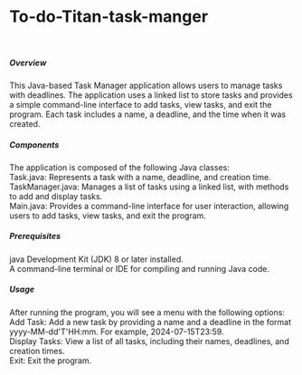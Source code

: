 # To-do-Titan-task-manger
﻿<h5>Overview</h5>
This Java-based Task Manager application allows users to manage tasks with deadlines. The application uses a linked list to store tasks and provides a simple command-line interface to add tasks, view tasks, and exit the program. Each task includes a name, a deadline, and the time when it was created.
<h5>Components</h5>
The application is composed of the following Java classes:
<br>Task.java: Represents a task with a name, deadline, and creation time. 
<br>TaskManager.java: Manages a list of tasks using a linked list, with methods to add and display tasks. 
<br>Main.java: Provides a command-line interface for user interaction, allowing users to add tasks, view tasks, and exit the program.
<h5>Prerequisites</h5>
java Development Kit (JDK) 8 or later installed.
<br>A command-line terminal or IDE for compiling and running Java code.
<h5>Usage</h5>
After running the program, you will see a menu with the following options: 
<br>Add Task: Add a new task by providing a name and a deadline in the format yyyy-MM-dd'T'HH:mm. For example, 2024-07-15T23:59. 
<br>Display Tasks: View a list of all tasks, including their names, deadlines, and creation times.
<br>Exit: Exit the program.
